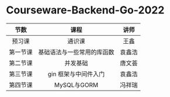 # Courseware-Backend-Go-2022

|  节数  |      课程       |  讲师  |
|:----:|:-------------:|:----:|
| 预习课  |      通识课      |  王鑫  |
| 第一节课 | 基础语法与一些常用的库函数 | 袁鑫浩  |
| 第二节课 |     并发基础      | 唐文荟  |
| 第三节课 |     gin 框架与中间件入门    | 袁鑫浩  |
| 第四节课 |  MySQL与GORM   | 冯祥瑞  |
